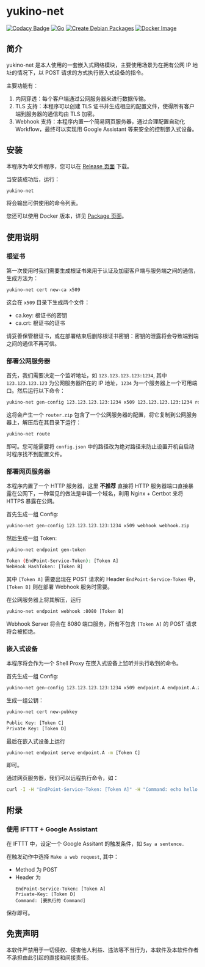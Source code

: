 # yukino-net
[![Codacy Badge](https://api.codacy.com/project/badge/Grade/503d76c5366b4838be3b01cbb6e3fa0b)](https://app.codacy.com/gh/xpy123993/yukino-net?utm_source=github.com&utm_medium=referral&utm_content=xpy123993/yukino-net&utm_campaign=Badge_Grade_Settings)
[![Go](https://github.com/xpy123993/yukino-net/actions/workflows/go.yml/badge.svg)](https://github.com/xpy123993/yukino-net/actions/workflows/go.yml)
[![Create Debian Packages](https://github.com/xpy123993/yukino-net/actions/workflows/debian.yml/badge.svg)](https://github.com/xpy123993/yukino-net/actions/workflows/debian.yml)
[![Docker Image](https://github.com/xpy123993/yukino-net/actions/workflows/docker.yml/badge.svg)](https://github.com/xpy123993/yukino-net/actions/workflows/docker.yml)

## 简介

yukino-net 是本人使用的一套嵌入式网络模块，主要使用场景为在拥有公网 IP 地址的情况下，以 POST 请求的方式执行嵌入式设备的指令。

主要功能有：

1. 内网穿透：每个客户端通过公网服务器来进行数据传输。
2. TLS 支持：本程序可以创建 TLS 证书并生成相应的配置文件，使得所有客户端到服务器的通信均由 TLS 加密。
3. Webhook 支持：本程序内置一个简易网页服务器，通过合理配置自动化 Workflow，最终可以实现用 Google Assistant 等来安全的控制嵌入式设备。

## 安装

本程序为单文件程序，您可以在 [Release 页面](https://github.com/xpy123993/yukino-net/releases/) 下载。

当安装成功后，运行：

```bash
yukino-net
```

将会输出可供使用的命令列表。

您还可以使用 Docker 版本，详见 [Package 页面](https://github.com/xpy123993/yukino-net/pkgs/container/yukino-net)。

## 使用说明

### 根证书

第一次使用时我们需要生成根证书来用于认证及加密客户端与服务端之间的通信，生成方法为：

```bash
yukino-net cert new-ca x509
```

这会在 `x509` 目录下生成两个文件：

- ca.key: 根证书的密钥
- ca.crt: 根证书的证书

请妥善保管根证书，或在部署结束后删除根证书密钥：密钥的泄露将会导致端到端之间的通信不再可信。

### 部署公网服务器

首先，我们需要决定一个监听地址，如 `123.123.123.123:1234`, 其中 `123.123.123.123` 为公网服务器所在的 IP 地址，`1234` 为一个服务器上一个可用端口。然后运行以下命令：

```bash
yukino-net gen-config 123.123.123.123:1234 x509 123.123.123.123:1234 router.zip
```

这将会产生一个 `router.zip` 包含了一个公网服务器的配置，将它复制到公网服务器上，解压后在其目录下运行：

```sh
yukino-net route                                                      
```

即可。您可能需要将 `config.json` 中的路径改为绝对路径来防止设置开机自启动时程序找不到配置文件。

### 部署网页服务器

本程序内置了一个 HTTP 服务器，这里 **不推荐** 直接将 HTTP 服务器端口直接暴露在公网下，一种常见的做法是申请一个域名，利用 Nginx + Certbot 来将 HTTPS 暴露在公网。

首先生成一组 Config:

```sh
yukino-net gen-config 123.123.123.123:1234 x509 webhook webhook.zip
```

然后生成一组 Token:

```sh
yukino-net endpoint gen-token

Token (EndPoint-Service-Token): [Token A]
WebHook HashToken: [Token B]
```

其中 `[Token A]` 需要出现在 POST 请求的 Header `EndPoint-Service-Token` 中，`[Token B]` 则在部署 Webhook 服务时需要。

在公网服务器上将其解压，运行

```sh
yukino-net endpoint webhook :8080 [Token B]
```

Webhook Server 将会在 8080 端口服务，所有不包含 `[Token A]` 的 POST 请求将会被拒绝。

### 嵌入式设备

本程序将会作为一个 Shell Proxy 在嵌入式设备上监听并执行收到的命令。

首先生成一组 Config:

```sh
yukino-net gen-config 123.123.123.123:1234 x509 endpoint.A endpoint.A.zip
```

生成一组公钥：

```sh
yukino-net cert new-pubkey

Public Key: [Token C]
Private Key: [Token D]
```

最后在嵌入式设备上运行

```sh
yukino-net endpoint serve endpoint.A -m [Token C]
```

即可。

通过网页服务器，我们可以远程执行命令，如：

```sh
curl -I -H "EndPoint-Service-Token: [Token A]" -H "Command: echo hello world" -H "Private-Key: [Token D]" http://[WebServer Address]/endpoint.A
```

## 附录

### 使用 IFTTT + Google Assistant

在 IFTTT 中，设定一个 Google Assitant 的触发条件，如 `Say a sentence.`

在触发动作中选择 `Make a web request`, 其中：

- Method 为 POST
- Header 为
  ```
  EndPoint-Service-Token: [Token A]
  Private-Key: [Token D]
  Command: [要执行的 Command]
  ```

保存即可。

## 免责声明

本软件严禁用于一切侵权、侵害他人利益、违法等不当行为，本软件及本软件作者不承担由此引起的直接和间接责任。
